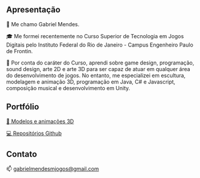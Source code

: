 <h2>Apresentação</h2>

👋 Me chamo Gabriel Mendes.

:mortar_board: Me formei recentemente no Curso Superior de Tecnologia em Jogos Digitais pelo Instituto Federal do Rio de Janeiro - Campus Engenheiro Paulo de Frontin. 

:wrench: Por conta do caráter do Curso, aprendi sobre game design, programação, sound design, arte 2D e arte 3D para ser capaz de atuar em qualquer área do desenvolvimento de jogos. No entanto, me especializei em escultura, modelagem e animação 3D, programação em Java, C# e Javascript, composição musical e desenvolvimento em Unity.

<h2>Portfólio</h2>

[:hammer: Modelos e animações 3D](https://sketchfab.com/gabrielmendesm)

[:computer: Repositórios Github](https://github.com/GabrielMendesMelo?tab=repositories)

<!---[:musical_score: Composições](https://soundcloud.com/user-737318407)--->

<h2>Contato</h2>

<!---:briefcase: Recebo trabalhos como freelancer pelo ********fiverr***********--->

📫 gabrielmendesmjogos@gmail.com

<!---
GabrielMendesMelo/GabrielMendesMelo is a ✨ special ✨ repository because its `README.md` (this file) appears on your GitHub profile.
You can click the Preview link to take a look at your changes.
--->
